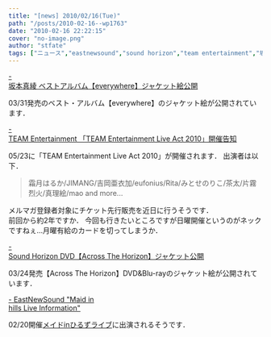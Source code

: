 ```yaml
---
title: "[news] 2010/02/16(Tue)"
path: "/posts/2010-02-16--wp1763"
date: "2010-02-16 22:22:15"
cover: "no-image.png"
author: "stfate"
tags: ["ニュース","eastnewsound","sound horizon","team entertainment","坂本真綾"]
---
```


<style type="text/css">
<!--
p {white-space: pre-wrap};
-->
</style>

<a  href="http://www.jvcmusic.co.jp/maaya/news/index.html" target="_blank">- 坂本真綾 ベストアルバム【everywhere】ジャケット絵公開</a>
<div >03/31発売のベスト・アルバム【everywhere】のジャケット絵が公開されています．</div>

<a  href="http://www.team-e.co.jp/information/2010/02/20100125-1.html" target="_blank">- TEAM Entertainment 「TEAM Entertainment Live Act 2010」開催告知</a>
<div >05/23に「TEAM Entertainment Live Act 2010」が開催されます．
出演者は以下．
<blockquote>霜月はるか/JIMANG/吉岡亜衣加/eufonius/Rita/みとせのりこ/茶太/片霧烈火/真理絵/mao and more...</blockquote>メルマガ登録者対象にチケット先行販売を近日に行うそうです．
<div >前回から約2年ですか．
今回も行きたいところですが日曜開催というのがネックですねぇ…月曜有給のカードを切ってしまうか．</div></div>

<a  href="http://www.soundhorizon.com/information/index.html" target="_blank">- Sound Horizon DVD【Across The Horizon】ジャケット公開</a>
<div >03/24発売【Across The Horizon】DVD&Blu-rayのジャケット絵が公開されています．</div>

<a  href="http://e-ns.net/" target="_blank">- EastNewSound "Maid in hills Live Information"</a>
<div >02/20開催<a href="http://e-ns.net/special/" target="_blank">メイドinひるずライブ</a>に出演されるそうです．</div>